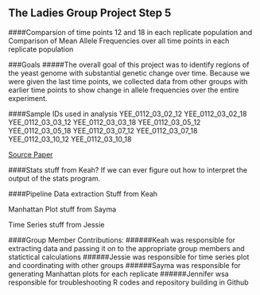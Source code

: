 ## The Ladies Group Project Step 5 
####Comparsion of time points 12 and 18 in each replicate population and Comparison of Mean Allele Frequencies over all time points in each replicate population


###Goals
#####The overall goal of this project was to identify regions of the yeast genome with substantial genetic change over time. Because we were given the last time points, we collected data from other groups with earlier time points to show change in allele frequencies over the entire experiment.

####Sample IDs used in analysis
    YEE_0112_03_02_12
    YEE_0112_03_02_18
    YEE_0112_03_03_12
    YEE_0112_03_03_18
    YEE_0112_03_05_12
    YEE_0112_03_05_18
    YEE_0112_03_07_12
    YEE_0112_03_07_18
    YEE_0112_03_10_12
    YEE_0112_03_10_18

[Source Paper](http://www.ncbi.nlm.nih.gov/pubmed/25172959)

####Stats stuff from Keah? If we can ever figure out how to interpret the output of the stats program.

####Pipeline
Data extraction Stuff from Keah 

Manhattan Plot stuff from Sayma

Time Series stuff from Jessie 


####Group Member Contributions:
######Keah was responsible for extracting data and passing it on to the appropriate group members and statictical calculations
######Jessie was responsible for time series plot and coordinating with other groups
######Sayma was responsible for generating Manhattan plots for each replicate
######Jennifer wsa responsible for troubleshooting R codes and repository building in Github

